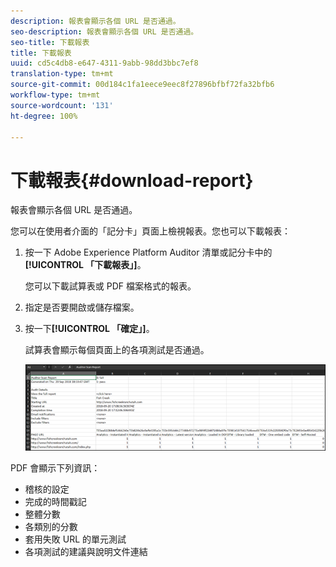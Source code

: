 ```yaml
---
description: 報表會顯示各個 URL 是否通過。
seo-description: 報表會顯示各個 URL 是否通過。
seo-title: 下載報表
title: 下載報表
uuid: cd5c4db8-e647-4311-9abb-98dd3bbc7ef8
translation-type: tm+mt
source-git-commit: 00d184c1fa1eece9eec8f27896bfbf72fa32bfb6
workflow-type: tm+mt
source-wordcount: '131'
ht-degree: 100%

---
```



# 下載報表{#download-report}

報表會顯示各個 URL 是否通過。

您可以在使用者介面的「記分卡」頁面上檢視報表。您也可以下載報表：

1. 按一下 Adobe Experience Platform Auditor 清單或記分卡中的&#x200B;**[!UICONTROL 「下載報表」]**。

   您可以下載試算表或 PDF 檔案格式的報表。
1. 指定是否要開啟或儲存檔案。

1. 按一下&#x200B;**[!UICONTROL 「確定」]**。

   試算表會顯示每個頁面上的各項測試是否通過。

   ![](assets/sheet.png)

PDF 會顯示下列資訊：

* 稽核的設定
* 完成的時間戳記
* 整體分數
* 各類別的分數
* 套用失敗 URL 的單元測試
* 各項測試的建議與說明文件連結
